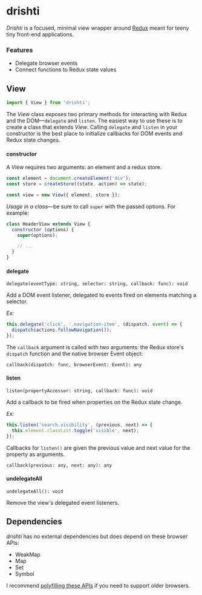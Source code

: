 # drishti

*Drishti* is a focused, minimal view wrapper around [Redux](https://github.com/reactjs/redux) meant for teeny tiny front-end applications.

### Features

- Delegate browser events
- Connect functions to Redux state values

## View

```js
import { View } from 'drishti';
```

The *View* class exposes two primary methods for interacting with Redux and the DOM—`delegate` and `listen`. The easiest way to use these is to create a class that extends *View*. Calling `delegate` and `listen` in your constructor is the best place to initialize callbacks for DOM events and Redux state changes.

#### constructor

A *View* requires two arguments: an element and a redux store.

```js
const element = document.createElement('div');
const store = createStore((state, action) => state);

const view = new View({ element, store });
```

*Usage in a class*—be sure to call `super` with the passed options. For example:

```js
class HeaderView extends View {
  constructor (options) {
    super(options);

    // ...
  }
}
```

#### delegate

`delegate(eventType: string, selector: string, callback: func): void`

Add a DOM event listener, delegated to events fired on elements matching a selector.

*Ex:*

```js
this.delegate('click', '.navigation-item', (dispatch, event) => {
  dispatch(actions.followNavigation());
});
```

The `callback` argument is called with two arguments: the Redux store's `dispatch` function and the native browser Event object:

`callback(dispatch: func, browserEvent: Event): any`

#### listen

`listen(propertyAccessor: string, callback: func): void`

Add a callback to be fired when properties on the Redux state change.

*Ex:*

```js
this.listen('search.visibility', (previous, next) => {
  this.element.classList.toggle('visible', next);
});
```

Callbacks for `listen()` are given the previous value and next value for the property as arguments.

`callback(previous: any, next: any): any`

#### undelegateAll

`undelegateAll(): void`

Remove the view's delegated event listeners.

## Dependencies

*drishti* has no external dependencies but does depend on these browser APIs:

- WeakMap
- Map
- Set
- Symbol

I recommend [polyfilling these APIs](https://github.com/zloirock/core-js) if you need to support older browsers.